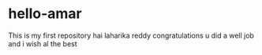 # hello-amar
This is my first repository
hai laharika reddy congratulations u did a well job and i wish al the best 
